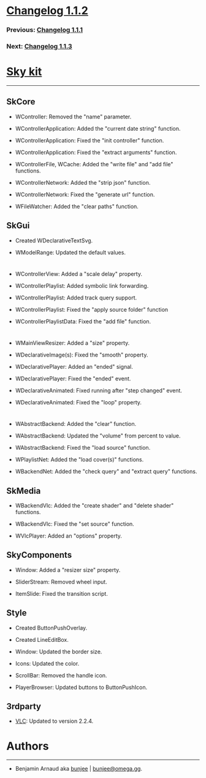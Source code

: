 # [Changelog 1.1.2](http://omega.gg/Sky/changes/1.1.2.html)

### Previous: [Changelog 1.1.1](1.1.1.html)

### Next: [Changelog 1.1.3](1.1.3.html)

# [Sky kit](http://omega.gg/Sky)
---

## SkCore

- WController: Removed the "name" parameter.

- WControllerApplication: Added the "current date string" function.

- WControllerApplication: Fixed the "init controller" function.

- WControllerApplication: Fixed the "extract arguments" function.

- WControllerFile, WCache: Added the "write file" and "add file" functions.

- WControllerNetwork: Added the "strip json" function.

- WControllerNetwork: Fixed the "generate url" function.

- WFileWatcher: Added the "clear paths" function.


## SkGui

- Created WDeclarativeTextSvg.

- WModelRange: Updated the default values.

#

- WControllerView: Added a "scale delay" property.

- WControllerPlaylist: Added symbolic link forwarding.

- WControllerPlaylist: Added track query support.

- WControllerPlaylist: Fixed the "apply source folder" function

- WControllerPlaylistData: Fixed the "add file" function.

#

- WMainViewResizer: Added a "size" property.

- WDeclarativeImage(s): Fixed the "smooth" property.

- WDeclarativePlayer: Added an "ended" signal.

- WDeclarativePlayer: Fixed the "ended" event.

- WDeclarativeAnimated: Fixed running after "step changed" event.

- WDeclarativeAnimated: Fixed the "loop" property.

#

- WAbstractBackend: Added the "clear" function.

- WAbstractBackend: Updated the "volume" from percent to value.

- WAbstractBackend: Fixed the "load source" function.

- WPlaylistNet: Added the "load cover(s)" functions.

- WBackendNet: Added the "check query" and "extract query" functions.


## SkMedia

- WBackendVlc: Added the "create shader" and "delete shader" functions.

- WBackendVlc: Fixed the "set source" function.

- WVlcPlayer: Added an "options" property.


## SkyComponents

- Window: Added a "resizer size" property.

- SliderStream: Removed wheel input.

- ItemSlide: Fixed the transition script.


## Style

- Created ButtonPushOverlay.

- Created LineEditBox.

- Window: Updated the border size.

- Icons: Updated the color.

- ScrollBar: Removed the handle icon.

- PlayerBrowser: Updated buttons to ButtonPushIcon.


## 3rdparty

- [VLC](http://github.com/videolan/vlc): Updated to version 2.2.4.


# Authors
---

- Benjamin Arnaud aka [bunjee](http://bunjee.me) | <bunjee@omega.gg>.
